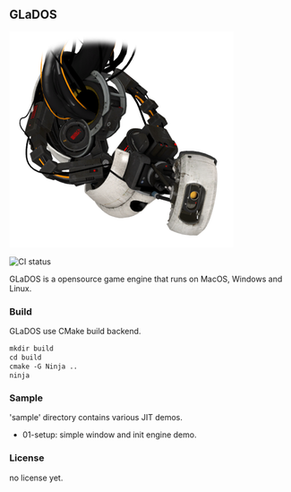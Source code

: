 ## GLaDOS

![GLaDOS](resource/400px-GLaDOS_P2.png)

![CI status](https://github.com/bodguy/GLaDOS/workflows/CMake%20Build%20project/badge.svg)

GLaDOS is a opensource game engine that runs on MacOS, Windows and Linux.

### Build

GLaDOS use CMake build backend.

```
mkdir build
cd build
cmake -G Ninja ..
ninja
```

### Sample

'sample' directory contains various JIT demos.

- 01-setup: simple window and init engine demo.

### License

no license yet.